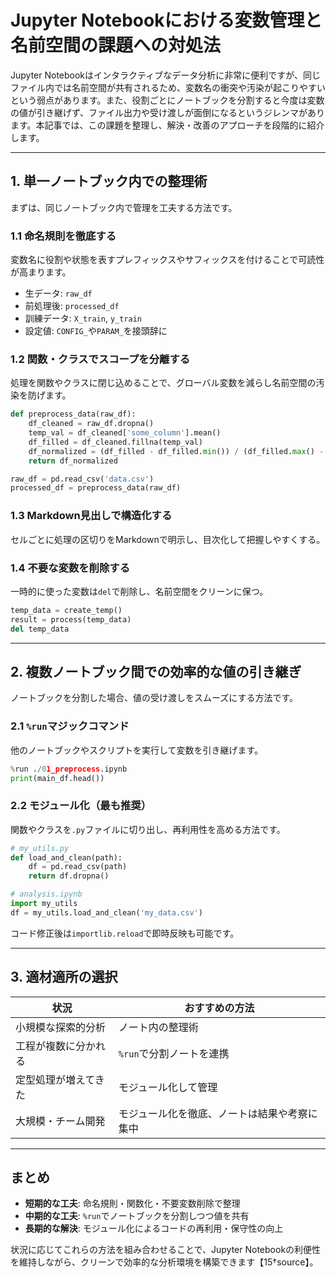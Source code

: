 # Jupyter Notebookにおける変数管理と名前空間の課題への対処法

Jupyter Notebookはインタラクティブなデータ分析に非常に便利ですが、同じファイル内では名前空間が共有されるため、変数名の衝突や汚染が起こりやすいという弱点があります。また、役割ごとにノートブックを分割すると今度は変数の値が引き継げず、ファイル出力や受け渡しが面倒になるというジレンマがあります。本記事では、この課題を整理し、解決・改善のアプローチを段階的に紹介します。

---

## 1. 単一ノートブック内での整理術

まずは、同じノートブック内で管理を工夫する方法です。

### 1.1 命名規則を徹底する

変数名に役割や状態を表すプレフィックスやサフィックスを付けることで可読性が高まります。

* 生データ: `raw_df`
* 前処理後: `processed_df`
* 訓練データ: `X_train`, `y_train`
* 設定値: `CONFIG_`や`PARAM_`を接頭辞に

### 1.2 関数・クラスでスコープを分離する

処理を関数やクラスに閉じ込めることで、グローバル変数を減らし名前空間の汚染を防げます。

```python
def preprocess_data(raw_df):
    df_cleaned = raw_df.dropna()
    temp_val = df_cleaned['some_column'].mean()
    df_filled = df_cleaned.fillna(temp_val)
    df_normalized = (df_filled - df_filled.min()) / (df_filled.max() - df_filled.min())
    return df_normalized

raw_df = pd.read_csv('data.csv')
processed_df = preprocess_data(raw_df)
```

### 1.3 Markdown見出しで構造化する

セルごとに処理の区切りをMarkdownで明示し、目次化して把握しやすくする。

### 1.4 不要な変数を削除する

一時的に使った変数は`del`で削除し、名前空間をクリーンに保つ。

```python
temp_data = create_temp()
result = process(temp_data)
del temp_data
```

---

## 2. 複数ノートブック間での効率的な値の引き継ぎ

ノートブックを分割した場合、値の受け渡しをスムーズにする方法です。

### 2.1 `%run`マジックコマンド

他のノートブックやスクリプトを実行して変数を引き継げます。

```python
%run ./01_preprocess.ipynb
print(main_df.head())
```

### 2.2 モジュール化（最も推奨）

関数やクラスを`.py`ファイルに切り出し、再利用性を高める方法です。

```python
# my_utils.py
def load_and_clean(path):
    df = pd.read_csv(path)
    return df.dropna()

# analysis.ipynb
import my_utils
df = my_utils.load_and_clean('my_data.csv')
```

コード修正後は`importlib.reload`で即時反映も可能です。

---

## 3. 適材適所の選択

| 状況         | おすすめの方法                |
| ---------- | ---------------------- |
| 小規模な探索的分析  | ノート内の整理術               |
| 工程が複数に分かれる | `%run`で分割ノートを連携        |
| 定型処理が増えてきた | モジュール化して管理             |
| 大規模・チーム開発  | モジュール化を徹底、ノートは結果や考察に集中 |

---

## まとめ

* **短期的な工夫**: 命名規則・関数化・不要変数削除で整理
* **中期的な工夫**: `%run`でノートブックを分割しつつ値を共有
* **長期的な解決**: モジュール化によるコードの再利用・保守性の向上

状況に応じてこれらの方法を組み合わせることで、Jupyter Notebookの利便性を維持しながら、クリーンで効率的な分析環境を構築できます【15†source】。
